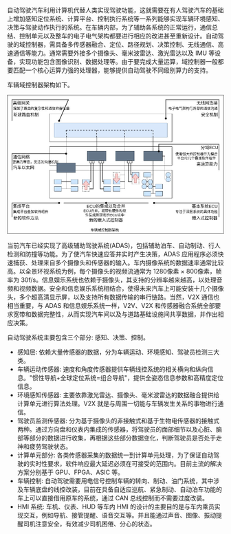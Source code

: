 
自动驾驶汽车利用计算机代替人类实现驾驶功能，这就需要在有人驾驶汽车的基础上增加感知定位系统、计算平台、控制执行系统等一系列能够实现车辆环境感知、决策与驾驶动作执行的系统。在车辆内部，为了辅助各系统的正常运行，通信总结、控制单元以及整车的电子电气架构都要进行相应的改进甚至重新设计。自动驾驶的域控制器，需具备多传感器融合、定位、路径规划、决策控制、无线通信、高速通信等能力。通常需要外接多个摄像头、毫米波雷达、激光雷达以及 IMU 等设备，实现功能包含图像识别、数据处理等。由于要完成大量运算，域控制器一般都要匹配一个核心运算力强的处理器，能够提供自动驾驶不同级别算力的支持。

车辆域控制器架构如下。

![](img/车辆域控制器架构.jpg)

当前汽车已经实现了高级辅助驾驶系统(ADAS)，包括辅助泊车、自动制动、行人检测和防撞等功能。为了使汽车快速应答并实时产生决策，ADAS 应用程序必须快速捕获、处理来自多个摄像头和传感器的输入。车内摄像系统的数据速率通常比较高。以全景环视系统为例，每个摄像头的视频流通常为 1280像素 × 800像素，帧率为 30f/s。信息娱乐系统也依赖于摄像头，其支持的分辨率越来越高，以处理音频和视频数据。安全和信息娱乐系统相结合，使得未来汽车上可能安装十几个摄像头，多个超高清显示屏，以及支持所有数据传输的串行链路。当然，V2X 通信也相当重要，与 ADAS 和信息娱乐系统一样，V2V、V2X 和传感器融合系统全部要求宽带和数据完整性，从而实现汽车间以及与道路基础设施间共享数据，并作出相应决策。

自动驾驶系统主要包含三个部分: 感知、决策、控制。

- 感知层: 依赖大量传感器的数据，分为车辆运动、环境感知、驾驶员检测三大类。
- 车辆运动传感器: 速度和角度传感器提供车辆线控系统的相关横向和纵向信息。"惯性导航+全球定位系统=组合导航"，提供全姿态信息参数和高精度定位信息。
- 环境感知传感器: 主要依靠激光雷达、摄像头、毫米波雷达的数据融合提供给计算单元进行算法处理。V2X 就是与周围一切能与车辆发生关系的事物进行通信。
- 驾驶员监测传感器: 分为基于摄像头的非接触式和基于生物电传感器的接触式两种。通过方向盘和仪表内集成的传感器，将驾驶员的面部细节以及心脏、脑部等部分的数据进行收集，再根据这些部分数据变化，判断驾驶员是否处于走神和疲劳驾驶状态。
- 计算单元部分: 各类传感器采集的数据统一到计算单元处理，为了保证自动驾驶的实时性要求，软件响应最大延迟必须在可接受的范围内。目前主流的解决方案分别基于 GPU、FPGA、ASIC 等。
- 车辆控制: 自动驾驶需要用电信号控制车辆的转向、制动、油门系统，其中涉及车辆底盘的线控改装，目前在具备自适应巡航、紧急制动、自动泊车功能的车上可以直接借用原车的系统，通过 CAN 总线控制而不需要过度改装。
- HMI 系统: 车机、仪表、HUD 等车内 HMI 的设计的主要目的是与车内乘员实现交互，例如导航、接管提醒、语音交互等。并且能通过声音、图像、振动提醒司机注意安全，有效减少司机困倦、分心的状态。
